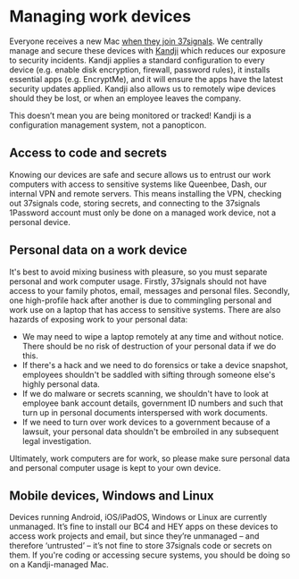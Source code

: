 # Managing work devices

Everyone receives a new Mac [when they join 37signals](https://basecamp.com/handbook/08-getting-started#your-first-few-days). We centrally manage and secure these devices with [Kandji](https://kandji.com/) which reduces our exposure to security incidents. Kandji applies a standard configuration to every device (e.g. enable disk encryption, firewall, password rules), it installs essential apps (e.g. EncryptMe), and it will ensure the apps have the latest security updates applied. Kandji also allows us to remotely wipe devices should they be lost, or when an employee leaves the company.

This doesn’t mean you are being monitored or tracked! Kandji is a configuration management system, not a panopticon.

## Access to code and secrets

Knowing our devices are safe and secure allows us to entrust our work computers with access to sensitive systems like Queenbee, Dash, our internal VPN and remote servers. This means installing the VPN, checking out 37signals code, storing secrets, and connecting to the 37signals 1Password account must only be done on a managed work device, not a personal device.

## Personal data on a work device

It's best to avoid mixing business with pleasure, so you must separate personal and work computer usage. Firstly, 37signals should not have access to your family photos, email, messages and personal files. Secondly, one high-profile hack after another is due to commingling personal and work use on a laptop that has access to sensitive systems. There are also hazards of exposing work to your personal data:

* We may need to wipe a laptop remotely at any time and without notice. There should be no risk of destruction of your personal data if we do this.
* If there's a hack and we need to do forensics or take a device snapshot, employees shouldn't be saddled with sifting through someone else's highly personal data.
* If we do malware or secrets scanning, we shouldn't have to look at employee bank account details, government ID numbers and such that turn up in personal documents interspersed with work documents.
* If we need to turn over work devices to a government because of a lawsuit, your personal data shouldn't be embroiled in any subsequent legal investigation.

Ultimately, work computers are for work, so please make sure personal data and personal computer usage is kept to your own device.

## Mobile devices, Windows and Linux

Devices running Android, iOS/iPadOS, Windows or Linux are currently unmanaged. It’s fine to install our BC4 and HEY apps on these devices to access work projects and email, but since they’re unmanaged – and therefore ‘untrusted’ – it’s not fine to store 37signals code or secrets on them. If you're coding or accessing secure systems, you should be doing so on a Kandji-managed Mac.

